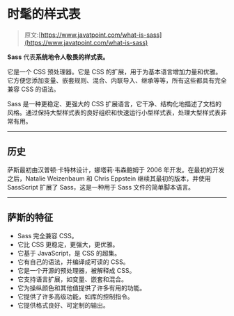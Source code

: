 # 时髦的样式表

> 原文:[https://www.javatpoint.com/what-is-sass](https://www.javatpoint.com/what-is-sass)

**Sass** 代表**系统地令人敬畏的样式表。**

它是一个 CSS 预处理器。它是 CSS 的扩展，用于为基本语言增加力量和优雅。它方便您添加变量、嵌套规则、混合、内联导入、继承等等，所有这些都具有完全兼容 CSS 的语法。

Sass 是一种更稳定、更强大的 CSS 扩展语言，它干净、结构化地描述了文档的风格。通过保持大型样式表的良好组织和快速运行小型样式表，处理大型样式表非常有用。

* * *

## 历史

萨斯最初由汉普顿·卡特林设计，娜塔莉·韦森鲍姆于 2006 年开发。在最初的开发之后，Natalie Weizenbaum 和 Chris Eppstein 继续其最初的版本，并使用 SassScript 扩展了 Sass，这是一种用于 Sass 文件的简单脚本语言。

* * *

## 萨斯的特征

*   Sass 完全兼容 CSS。
*   它比 CSS 更稳定，更强大，更优雅。
*   它基于 JavaScript，是 CSS 的超集。
*   它有自己的语法，并编译成可读的 CSS。
*   它是一个开源的预处理器，被解释成 CSS。
*   它支持语言扩展，如变量、嵌套和混合。
*   它为操纵颜色和其他值提供了许多有用的功能。
*   它提供了许多高级功能，如库的控制指令。
*   它提供格式良好、可定制的输出。